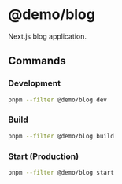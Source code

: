 # @demo/blog

Next.js blog application.

## Commands

### Development
```bash
pnpm --filter @demo/blog dev
```

### Build
```bash
pnpm --filter @demo/blog build
```

### Start (Production)
```bash
pnpm --filter @demo/blog start
```
